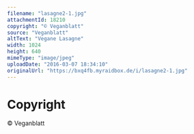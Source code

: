```yaml
---
filename: "lasagne2-1.jpg"
attachmentId: 18210
copyright: "© Veganblatt"
source: "Veganblatt"
altText: "Vegane Lasagne"
width: 1024
height: 640
mimeType: "image/jpeg"
uploadDate: "2016-03-07 18:34:10"
originalUrl: "https://bxq4fb.myraidbox.de/i/lasagne2-1.jpg"
---
```


# Copyright

© Veganblatt
